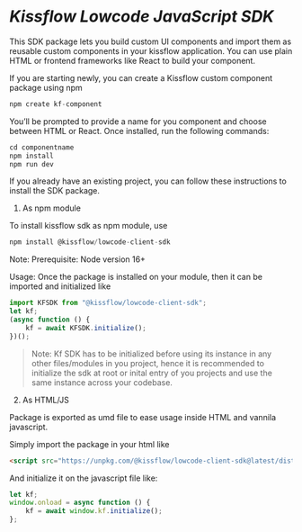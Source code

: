 # _Kissflow Lowcode JavaScript SDK_

This SDK package lets you build custom UI components and import them as reusable
custom components in your kissflow application. You can use plain HTML or
frontend frameworks like React to build your component.

If you are starting newly, you can create a Kissflow custom component package
using npm

```js
npm create kf-component
```

You’ll be prompted to provide a name for you component and choose between HTML
or React. Once installed, run the following commands:

```js
cd componentname
npm install
npm run dev
```

If you already have an existing project, you can follow these instructions to
install the SDK package.

1. As npm module

To install kissflow sdk as npm module, use

```js
npm install @kissflow/lowcode-client-sdk
```

Note: Prerequisite: Node version 16+

Usage: Once the package is installed on your module, then it can be imported and
initialized like

```js
import KFSDK from "@kissflow/lowcode-client-sdk";
let kf;
(async function () {
	kf = await KFSDK.initialize();
})();
```

> Note: Kf SDK has to be initialized before using its instance in any other
> files/modules in you project, hence it is recommended to initialize the sdk at
> root or inital entry of you projects and use the same instance across your
> codebase.

2. As HTML/JS 

Package is exported as umd file to ease usage inside HTML and vannila javascript.

Simply import the package in your html like

```html
<script src="https://unpkg.com/@kissflow/lowcode-client-sdk@latest/dist/kfsdk.umd.js"></script>
```

And initialize it on the javascript file like:

```js
let kf;
window.onload = async function () {
	kf = await window.kf.initialize();
};
```
